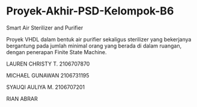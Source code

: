 # Proyek-Akhir-PSD-Kelompok-B6

Smart Air Sterilizer and Purifier

Proyek VHDL dalam bentuk air purifier sekaligus sterilizer yang bekerjanya bergantung pada jumlah minimal orang yang berada di dalam ruangan, dengan penerapan Finite State Machine.


LAUREN CHRISTY T.		2106707870

MICHAEL GUNAWAN		  2106731195

SYAUQI AULIYA M.		2106707201

RIAN ABRAR
